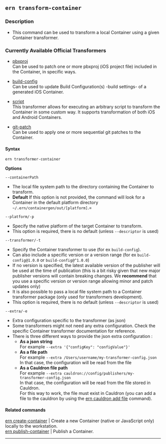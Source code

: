 ## `ern transform-container`

### Description

* This command can be used to transform a local Container using a given Container transformer.

### Currently Available Official Transformers

- [pbxproj](https://github.com/electrode-io/ern-container-transformer-pbxproj)  
Can be used to patch one or more pbxproj (iOS project file) included in the Container, in specific ways.

- [build-config](https://github.com/electrode-io/ern-container-transformer-build-config)  
Can be used to update Build Configuration(s) -build settings- of a generated iOS Container.

- [script](https://github.com/electrode-io/ern-container-transformer-script)  
 This transformer allows for executing an arbitrary script to transform the Container in some custom way. It supports transformation of both iOS and Android Containers.

- [git-patch](https://github.com/electrode-io/ern-container-transformer-git-patch)  
Can be used to apply one or more sequential git patches to the Container.


#### Syntax

`ern transformer-container`  

**Options**  

`--containerPath`

* The local file system path to the directory containing the Container to transform.
* **Default**  If this option is not provided, the command will look for a Container in the default platform directory `~/.ern/containergen/out/[platform]`.=

`--platform/-p`

* Specify the native platform of the target Container to transform.
* This option is required, there is no default (unless `--descriptor` is used)

`--transformer/-t`

* Specify the Container transformer to use (for ex `build-config`).
* Can also include a specific version or a version range (for ex `build-config@1.0.0` or `build-config@^1.0.0`)
* If no version is specified, the latest available version of the publisher will be used at the time of publication (this is a bit risky given that new major publisher versions will contain breaking changes. We **recommend** that you use a specific version or version range allowing minor and patch updates only)
* It is also possible to pass a local file system path to a Container transformer package (only used for transformers development).
* This option is required, there is no default (unless `--descriptor` is used)

`--extra/-e`

* Extra configuration specific to the transformer (as json)
* Some transformers might not need any extra configuration. Check the specific Container transformer documentation for reference.
* There is three different ways to provide the json extra configuration :
  - **As a json string**  
  For example `--extra '{"configKey": "configValue"}'`  
  - **As a file path**  
  For example `--extra /Users/username/my-transformer-config.json`  
  In that case, the configuration will be read from the file
  - **As a Cauldron file path**  
  For example `--extra cauldron://config/publishers/my-transformer-config.json`  
  In that case, the configuration will be read from the file stored in Cauldron.   
  For this way to work, the file must exist in Cauldron (you can add a file to the cauldron by using the [ern cauldron add file] command).  

#### Related commands

[ern create-container] | Create a new Container (native or JavaScript only) locally to the workstation.  
[ern publish-container] | Publish a Container.

_________
[ern create-container]: ./create-container.md
[ern publish-container]: ./publish-container.md
[ern cauldron add file]: ./add/file.md
